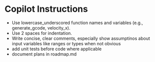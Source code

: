 <!-- copilot_instructions.md -->

# Copilot Instructions

- Use lowercase_underscored function names and variables (e.g., generate_gcode, velocity_x).
- Use 2 spaces for indentation.
- Write concise, clear comments, especially show assumptinos about input variables like ranges or types when not obvious
- add unit tests before code where applicable
- document plans in roadmap.md